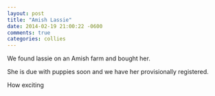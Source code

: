 ```yaml
---
layout: post
title: "Amish Lassie"
date: 2014-02-19 21:00:22 -0600
comments: true
categories: collies
---
```



We found lassie on an Amish farm and bought her.

She is due with puppies soon and we have her provisionally registered.

How exciting


